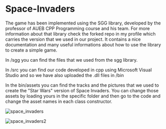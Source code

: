 # Space-Invaders

The game has been implemented using the SGG library, developed by the professor of AUEB CPP Programming course and his team. For more information about that library check the forked repo in my profile which carries the version that we used in our project. It contains a nice documentation and many useful informations about how to use the library to create a simple game. 

In /sgg you can find the files that we used from the sgg library.

In /src you can find our code developed in cpp using Microsoft Visual Studio and so we have also uploaded the .dll files in /bin

In the bin/assets you can find the tracks and the pictures that we used to create the "Star Wars" version of Space Invaders. You can change those assets by loading yours in the specific folder and then go to the code and change the asset names in each class constructor. 

![space_invaders](https://user-images.githubusercontent.com/79640797/109213676-90fbac80-77b9-11eb-911f-739302539ccf.png)

![space_invaders2](https://user-images.githubusercontent.com/79640797/109213682-922cd980-77b9-11eb-95cb-95275bff7ec2.png)

